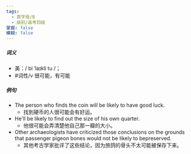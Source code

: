 ```yaml
---
tags:
  - 首字母/B
  - 级别/高考四级
掌握: false
模糊: false
---
```

##### 词义
- 美：/ bi ˈlaɪkli tu /；
- #词性/v  很可能，有可能
##### 例句
- The person who finds the coin will be likely to have good luck.
	- 找到硬币的人很可能会有好运。
- He'll be likely to find out the size of his own quarter.
	- 他很可能会弄清楚他自己那一瓣的大小。
- Other archaeologists have criticized those conclusions on the grounds that passenger pigeon bones would not be likely to bepreserved.
	- 其他考古学家批评了这些结论，因为旅鸽的骨头不太可能被保存下来。
